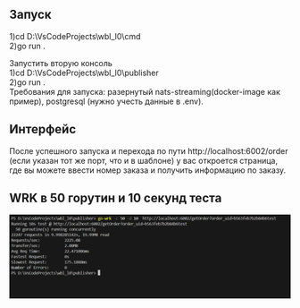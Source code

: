## Запуск  
1)cd D:\VsCodeProjects\wbl_l0\cmd  
2)go run .  

Запустить вторую консоль  
1)cd D:\VsCodeProjects\wbl_l0\publisher    
2)go run .    
Требования для запуска: разернутый nats-streaming(docker-image как пример), postgresql (нужно учесть данные в .env).  
## Интерфейс
После успешного запуска и перехода по пути http://localhost:6002/order (если указан тот же порт, что и в шаблоне) у вас откроется страница, где вы можете ввести номер заказа и получить информацию по заказу.

## WRK в 50 горутин и 10 секунд теста

![WRK тест](./img/wrk.png)

